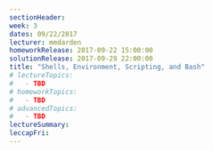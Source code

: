 ```yaml
---
sectionHeader:
week: 3
dates: 09/22/2017
lecturer: mmdarden
homeworkRelease: 2017-09-22 15:00:00
solutionRelease: 2017-09-29 22:00:00
title: "Shells, Environment, Scripting, and Bash"
# lectureTopics:
#   - TBD
# homeworkTopics:
#   - TBD
# advancedTopics:
#   - TBD
lectureSummary:
leccapFri:
---
```

